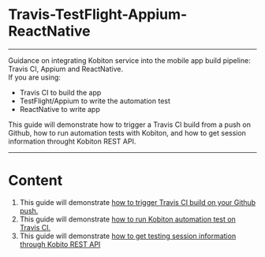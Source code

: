 # Travis-TestFlight-Appium-ReactNative
--------

Guidance on integrating Kobiton service into the mobile app build pipeline: Travis CI, Appium and ReactNative.  
If you are using:
- Travis CI to build the app
- TestFlight/Appium to write the automation test
- ReactNative to write app

This guide will demonstrate how to trigger a Travis CI build from a push on Github, how to run automation tests with Kobiton, and how to get session information throught Kobiton REST API.

--------
# Content
1. This guide will demonstrate [how to trigger Travis CI build on your Github push.](1-triggering-travis-github.md)  
2. This guide will demonstrate [how to run Kobiton automation test on Travis CI.](2-run-kobiton-test.md)  
3. This guide will demonstrate [how to get testing session information through Kobito REST API](3-get-session-info.md)